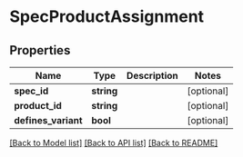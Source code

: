 # SpecProductAssignment

## Properties
Name | Type | Description | Notes
------------ | ------------- | ------------- | -------------
**spec_id** | **string** |  | [optional] 
**product_id** | **string** |  | [optional] 
**defines_variant** | **bool** |  | [optional] 

[[Back to Model list]](../README.md#documentation-for-models) [[Back to API list]](../README.md#documentation-for-api-endpoints) [[Back to README]](../README.md)


